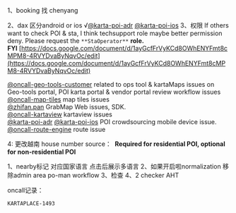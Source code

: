 1、booking 找 chenyang

2、dax 区分android or ios √[@karta-poi-adr](https://grab.slack.com/admin/user_groups) [@karta-poi-ios](https://grab.slack.com/admin/user_groups)
3、权限 If others want to check POI & sta, I think techsupport role maybe better
permission deny. Please request the `**StaOperator**` **role. FYI** [https://docs.google.com/document/d/1ayGcfFrVyKCd8OWhENYFmt8cMPM8-4RVYDvaByNqvOc/edit](https://docs.google.com/document/d/1ayGcfFrVyKCd8OWhENYFmt8cMPM8-4RVYDvaByNqvOc/edit)


[@oncall-geo-tools-customer](https://grab.enterprise.slack.com/admin/user_groups) related to ops tool & kartaMaps issues on Geo-tools portal, POI karta portal & vendor portal review workflow issues  
[@oncall-map-tiles](https://grab.enterprise.slack.com/admin/user_groups) map tiles issues  
[@zhifan.pan](https://grab.slack.com/team/WRVC4RJ7M) GrabMap Web issues, SDK.  
[@oncall-kartaview](https://grab.enterprise.slack.com/admin/user_groups) kartaview issues  
[@karta-poi-adr](https://grab.enterprise.slack.com/admin/user_groups) [@karta-poi-ios](https://grab.enterprise.slack.com/admin/user_groups) POI crowdsourcing mobile device issue.  
[@oncall-route-engine](https://grab.enterprise.slack.com/admin/user_groups) route issue



4: 更改越南 house number source：  **Required for residential POI, optional for non-residential POI** 

1、nearby标记 对应国家语言
	点击后展示多语言
2、如果开启啦normalization 移除admin area
	po-man
	workflow
3、检查
4、2 checker AHT


oncall记录：
	
	KARTAPLACE-1493
